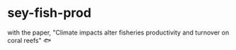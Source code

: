 # sey-fish-prod

with the paper, "Climate impacts alter fisheries productivity and turnover on coral reefs"
🐟
